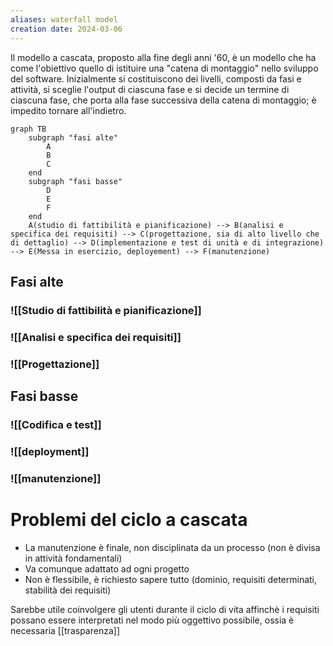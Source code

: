 ```yaml
---
aliases: waterfall model
creation date: 2024-03-06
---
```


Il modello a cascata, proposto alla fine degli anni '60, è un modello che ha come l'obiettivo quello di istituire una "catena di montaggio" nello sviluppo del software.
Inizialmente si costituiscono dei livelli, composti da fasi e attività, si sceglie l'output di ciascuna fase e si decide un termine di ciascuna fase, che porta alla fase successiva della catena di montaggio; è impedito tornare all'indietro.

```mermaid
graph TB
	subgraph "fasi alte"
		A
		B
		C
	end
	subgraph "fasi basse"
		D
		E
		F
	end
	A(studio di fattibilità e pianificazione) --> B(analisi e specifica dei requisiti) --> C(progettazione, sia di alto livello che di dettaglio) --> D(implementazione e test di unità e di integrazione) --> E(Messa in esercizio, deployement) --> F(manutenzione)
```

## Fasi alte

### ![[Studio di fattibilità e pianificazione]]

### ![[Analisi e specifica dei requisiti]]

### ![[Progettazione]]

## Fasi basse
### ![[Codifica e test]]

### ![[deployment]]

### ![[manutenzione]]


# Problemi del ciclo a cascata
- La manutenzione è finale, non disciplinata da un processo (non è divisa in attività fondamentali)
- Va comunque adattato ad ogni progetto
- Non è flessibile, è richiesto sapere tutto (dominio, requisiti determinati, stabilità dei requisiti)

Sarebbe utile coinvolgere gli utenti durante il ciclo di vita affinchè i requisiti possano essere interpretati nel modo più oggettivo possibile, ossia è necessaria [[trasparenza]]